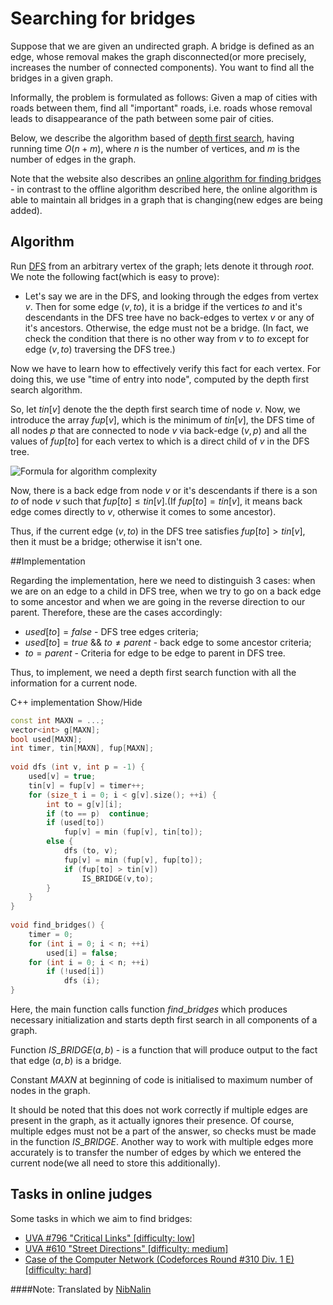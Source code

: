 <!--?title Searching for bridges in a graph in O(N+M) -->

# Searching for bridges

Suppose that we are given an undirected graph. A bridge is defined as an edge, whose removal makes the graph disconnected(or more precisely, increases the number of connected components). You want to find all the bridges in a given graph.

Informally, the problem is formulated as follows: Given a map of cities with roads between them, find all "important" roads, i.e. roads whose removal leads to disappearance of the path between some pair of cities.

Below, we describe the algorithm based of [depth first search](http://e-maxx.ru/algo/dfs), having running time $O(n+m)$, where $n$ is the number of vertices, and $m$ is the number of edges in the graph.

Note that the website also describes an [online algorithm for finding bridges](http://e-maxx.ru/algo/bridge_searching_online) - in contrast to the offline algorithm described here, the online algorithm is able to maintain all bridges in a graph that is changing(new edges are being added).

## Algorithm

Run [DFS](http://e-maxx.ru/algo/dfs) from an arbitrary vertex of the graph; lets denote it through $root$. We note the following fact(which is easy to prove):

- Let's say we are in the DFS, and looking through the edges from vertex $v$. Then for some edge $(v, to)$, it is a bridge if the vertices $to$ and it's descendants in the DFS tree have no back-edges to vertex $v$ or any of it's ancestors. Otherwise, the edge must not be a bridge. (In fact, we check the condition that there is no other way from $v$ to $to$ except for edge $(v, to)$ traversing the DFS tree.)

Now we have to learn how to effectively verify this fact for each vertex. For doing this, we use "time of entry into node", computed by the depth first search algorithm.

So, let $tin[v]$ denote the the depth first search time of node $v$. Now, we introduce the array $fup[v]$, which is the minimum of $tin[v]$, the DFS time of all nodes $p$ that are connected to node $v$ via back-edge $(v, p)$ and all the values of $fup[to]$ for each vertex to which is a direct child of $v$ in the DFS tree.

![Formula for algorithm complexity](&imgroot&/search-bridge-formula.png)

Now, there is a back edge from node $v$ or it's descendants if there is a son $to$ of node $v$ such that $fup[to] \leq tin[v]$.(If $fup[to] = tin[v]$, it means back edge comes directly to $v$, otherwise it comes to some ancestor).

Thus, if the current edge $(v, to)$ in the DFS tree satisfies $fup[to] > tin[v]$, then it must be a bridge; otherwise it isn't one.

##Implementation

Regarding the implementation, here we need to distinguish 3 cases: when we are on an edge to a child in DFS tree, when we try to go on a back edge to some ancestor and when we are going in the reverse direction to our parent. Therefore, these are the cases accordingly:

- $used[to] = false$ - DFS tree edges criteria;
- $used[to] = true$ && $to \neq parent$ - back edge to some ancestor criteria;
- $to = parent$ - Criteria for edge to be edge to parent in DFS tree.

Thus, to implement, we need a depth first search function with all the information for a current node.

C++ implementation <span class="toggle-code">Show/Hide</span>

```cpp
const int MAXN = ...;
vector<int> g[MAXN];
bool used[MAXN];
int timer, tin[MAXN], fup[MAXN];
 
void dfs (int v, int p = -1) {
	used[v] = true;
	tin[v] = fup[v] = timer++;
	for (size_t i = 0; i < g[v].size(); ++i) {
		int to = g[v][i];
		if (to == p)  continue;
		if (used[to])
			fup[v] = min (fup[v], tin[to]);
		else {
			dfs (to, v);
			fup[v] = min (fup[v], fup[to]);
			if (fup[to] > tin[v])
				IS_BRIDGE(v,to);
		}
	}
}
 
void find_bridges() {
	timer = 0;
	for (int i = 0; i < n; ++i)
		used[i] = false;
	for (int i = 0; i < n; ++i)
		if (!used[i])
			dfs (i);
}
```

Here, the main function calls function $find$_$bridges$ which produces necessary initialization and starts depth first search in all components of a graph.

Function $IS$_$BRIDGE(a, b)$ - is a function that will produce output to the fact that edge $(a, b)$ is a bridge.

Constant $MAXN$ at beginning of code is initialised to maximum number of nodes in the graph.

It should be noted that this does not work correctly if multiple edges are present in the graph, as it actually ignores their presence. Of course, multiple edges must not be a part of the answer, so checks must be made in the function $IS$_$BRIDGE$. Another way to work with multiple edges more accurately is to transfer the number of edges by which we entered the current node(we all need to store this additionally).

## Tasks in online judges

Some tasks in which we aim to find bridges:

- [UVA #796 "Critical Links" [difficulty: low]](http://uva.onlinejudge.org/index.php?option=com_onlinejudge&Itemid=8&page=show_problem&problem=737)
- [UVA #610 "Street Directions" [difficulty: medium]](http://uva.onlinejudge.org/index.php?option=onlinejudge&page=show_problem&problem=551)
- [Case of the Computer Network (Codeforces Round #310 Div. 1 E) [difficulty: hard]](http://codeforces.com/problemset/problem/555/E)

####Note: Translated by [NibNalin](http://codeforces.com/profile/NibNalin)
